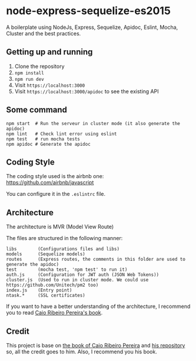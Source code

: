 # node-express-sequelize-es2015

A boilerplate using NodeJs, Express, Sequelize, Apidoc, Eslint, Mocha, Cluster and the best practices.

## Getting up and running

1. Clone the repository
2. `npm install`
3. `npm run dev`
4. Visit `https://localhost:3000`
5. Visit `https://localhost:3000/apidoc` to see the existing API

## Some command

```
npm start  # Run the serveur in cluster mode (it also generate the apidoc)
npm lint   # Check lint error using eslint
npm test   # run mocha tests
npm apidoc # Generate the apidoc
```

## Coding Style

The coding style used is the airbnb one: https://github.com/airbnb/javascript

You can configure it in the `.eslintrc` file.

## Architecture

The architecture is MVR (Model View Route)

The files are structured in the following manner:
```
libs        (Configurations files and libs)
models      (Sequelize models)
routes      (Express routes, the comments in this folder are used to generate the apidoc)
test        (mocha test, 'npm test' to run it)
auth.js     (Configuration for JWT auth (JSON Web Tokens))
cluster.js  (Used to run in cluster mode. We could use https://github.com/Unitech/pm2 too)
index.js    (Entry point)
ntask.*     (SSL certificates)
```

If you want to have a better understanding of the architecture, I recommend you to read [Caio Ribeiro Pereira's book](https://leanpub.com/building-apis-with-nodejs).

## Credit

This project is base on [the book of Caio Ribeiro Pereira](https://leanpub.com/building-apis-with-nodejs) and [his repository](https://github.com/caio-ribeiro-pereira/building-apis-with-nodejs) so, all the credit goes to him. Also, I recommend you his book.
